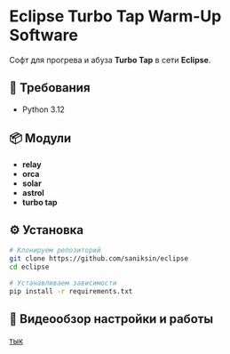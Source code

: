 # Eclipse Turbo Tap Warm-Up Software

Софт для прогрева и абуза **Turbo Tap** в сети **Eclipse**.

## 🐍 Требования

- Python 3.12

## 📦 Модули

- **relay**
- **orca**
- **solar**
- **astrol**
- **turbo tap**

## ⚙️ Установка

```sh
# Клонируем репозиторий
git clone https://github.com/saniksin/eclipse
cd eclipse

# Устанавливаем зависимости
pip install -r requirements.txt
```

## 🎥 Видеообзор настройки и работы
[тык](https://youtu.be/8felOsLuIug)